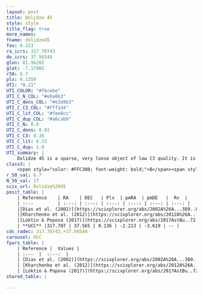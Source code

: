 ```yaml
---
layout: post
title: Dolidze 45
style: style
title_flag: true
more_names: 
fname: dolidze45
fov: 0.223
ra_icrs: 317.70743
de_icrs: 37.56549
glon: 81.96202
glat: -7.17905
r50: 6.7
plx: 0.1359
UTI: "0.21"
UTI_COLOR: "#fbcebe"
UTI_C_N_COL: "#e0a6b3"
UTI_C_dens_COL: "#e3a9b3"
UTI_C_C3_COL: "#fff1d4"
UTI_C_lit_COL: "#fee8cc"
UTI_C_dup_COL: "#a6cab9"
UTI_C_N: 0.0
UTI_C_dens: 0.02
UTI_C_C3: 0.38
UTI_C_lit: 0.33
UTI_C_dup: 1.0
UTI_summary: |
    Dolidze 45 is a sparse, very loose object of low C3 quality. It is poorly studied in the literature, with no articles listed in the last 8 years.<br><br><span style="color: #99180f; font-weight: bold;">Warning: </span>contains less than 25 stars with <i>P>0.5</i> estimated.
class3: |
    <span style="color: #FFC300; font-weight: bold;">B</span><span style="color: red; font-weight: bold;">C</span>
r_50_val: 6.7
N_50_val: 17
scix_url: Dolidze%2045
posit_table: |
    | Reference    | RA    | DEC   | Plx  | pmRA  | pmDE   |  Rv  |
    | :---         | :---: | :---: | :---: | :---: | :---: | :---: |
    |[Dias et al. (2002)](https://scixplorer.org/abs/2002A%26A...389..871D) | 317.692 | 37.574 | -- | -0.12 | -3.08 | -- |
    |[Kharchenko et al. (2012)](https://scixplorer.org/abs/2012A%26A...543A.156K) | 317.7 | 37.537 | -- | -3.09 | -1.9 | -- |
    |[Loktin & Popova (2017)](https://scixplorer.org/abs/2017AstBu..72..257L) | 317.7 | 37.534 | -- | -0.684 | -0.667 | -- |
    | **UCC** |317.707 | 37.565 | 0.136 | -2.213 | -3.619 | -- | 
cds_radec: 317.70743,+37.56549
carousel: UCC
fpars_table: |
    | Reference |  Values |
    | :---  |  :---:  |
    | [Dias et al. (2002)](https://scixplorer.org/abs/2002A%26A...389..871D) | `E(B-V)=0.521, Dist=2928.0, Age=8.935` |
    | [Kharchenko et al. (2012)](https://scixplorer.org/abs/2012A%26A...543A.156K) | `e_bv=0.521, distance=2928, log_age=8.935` |
    | [Loktin & Popova (2017)](https://scixplorer.org/abs/2017AstBu..72..257L) | `E(B-V)=0.126, Dmod=11.494, logt=9.34` |
shared_table: |
    
---
```

